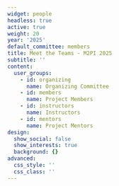 ```yaml
---
widget: people
headless: true
active: true
weight: 20
year: '2025'
default_committee: members
title: Meet the Teams - M2PI 2025
subtitle: ''
content:
  user_groups:
    - id: organizing
      name: Organizing Committee
    - id: members
      name: Project Members
    - id: instructors
      name: Instructors
    - id: mentors
      name: Project Mentors
design:
  show_social: false
  show_interests: true
  background: {}
advanced:
  css_style: ''
  css_class: ''
---
```

